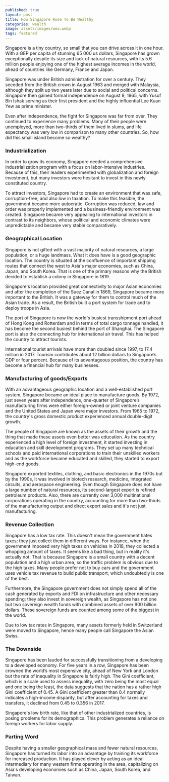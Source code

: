 ```yaml
---
published: true
layout: post
title: How Singapore Rose To Be Wealthy
categories: wealth
image: assets/images/wea.webp
tags: featured
---
```


Singapore is a tiny country, so small that you can drive across it in one hour. With a GEP per capita of stunning 65 000 us dollars, Singapore has grown exceptionally despite its size and lack of natural resources, with its 5.6 million people enjoying one of the highest average incomes in the world, ahead of countries like Germany, France and Japan.

Singapore was under British administration for over a century. They seceded from the British crown in August 1963 and merged with Malaysia, although they split up two years later due to social and political concerns. Singapore then gained formal independence on August 9, 1965, with Yusuf Bin Ishak serving as their first president and the highly influential Lee Kuan Yew as prime minister.

Even after independence, the fight for Singapore was far from over. They continued to experience many problems. Many of their people were unemployed, more than two-thirds of them lived in slums, and life expectancy was very low in comparison to many other countries. So, how did this small island become so wealthy?

### Industrialization  
In order to grow its economy, Singapore needed a comprehensive industrialization program with a focus on labor-intensive industries. Because of this, their leaders experimented with globalization and foreign investment, but many investors were hesitant to invest in this newly constituted country.

To attract investors, Singapore had to create an environment that was safe, corruption-free, and also low in taxation. To make this feasible, the government became more autocratic. Corruption was reduced, law and order was properly implemented and a business-friendly environment was created. Singapore became very appealing to international investors in contrast to its neighbors, whose political and economic climates were unpredictable and became very stable comparatively. 

### Geographical Location  
Singapore is not gifted with a vast majority of natural resources, a large population, or a huge landmass. What it does have is a good geographic location. The country is situated at the confluence of important shipping routes that connect the west to Asia's major economies, such as China, Japan, and South Korea. That is one of the primary reasons why the British decided to establish a colony in Singapore in 1819.

Singapore's location provided great connectivity to major Asian economies and after the completion of the Suez Canal in 1869, Singapore became more important to the British. It was a gateway for them to control much of the Asian trade. As a result, the British built a port system for trade and to deploy troops in Asia.

The port of Singapore is now the world's busiest transshipment port ahead of Hong Kong and Rotterdam and in terms of total cargo tonnage handled, it has become the second busiest behind the port of Shanghai. The Singapore port is also the connecting hub for international air travel. This has helped the country to attract tourists.

International tourist arrivals have more than doubled since 1997, to 17.4 million in 2017. Tourism contributes about 12 billion dollars to Singapore’s GDP or four percent. Because of its advantageous position, the country has become a financial hub for many businesses.

### Manufacturing of goods/Exports  
With an advantageous geographic location and a well-established port system, Singapore became an ideal place to manufacture goods. By 1972, just seven years after independence, one-quarter of Singapore’s manufacturing firms were either foreign-owned or joint venture companies and the United States and Japan were major investors. From 1965 to 1972, the country's gross domestic product experienced annual double-digit growth.

The people of Singapore are known as the assets of their growth and the thing that made these assets even better was education. As the country experienced a high level of foreign investment, it started investing in education and skill development programs. They set up many technical schools and paid international corporations to train their unskilled workers and as the workforce became educated and skilled, they started to export high-end goods.

Singapore exported textiles, clothing, and basic electronics in the 1970s but by the 1990s, it was involved in biotech research, medicine, integrated circuits, and aerospace engineering. Even though Singapore does not have a large number of natural resources, its second-largest export is refined petroleum products. Also, there are currently over 3,000 multinational corporations operating in the country, accounting for more than two-thirds of the manufacturing output and direct export sales and it's not just manufacturing.

### Revenue Collection  
Singapore has a low tax rate. This doesn't mean the government hates taxes; they just collect them in different ways. For instance, when the government imposed very high taxes on vehicles in 2018, they collected a whopping amount of taxes. It seems like a bad thing, but in reality it's actually not. That is because Singapore is a small country with a decent population and a high urban area, so the traffic problem is obvious due to the high taxes. Many people prefer not to buy cars and the government uses vehicle tax revenue to build public transport, which undoubtedly is one of the best.

Furthermore, the Singapore government does not simply spend all of the cash generated by exports and FDI on infrastructure and other necessary spending; they also invest in sovereign wealth, as Singapore has not one but two sovereign wealth funds with combined assets of over 900 billion dollars. These sovereign funds are counted among some of the biggest in the world.

Due to low tax rates in Singapore, many assets formerly held in Switzerland were moved to Singapore, hence many people call Singapore the Asian Swiss.

### The Downside  
Singapore has been lauded for successfully transitioning from a developing to a developed economy. For five years in a row, Singapore has been crowned the world’s most expensive city, ahead of New York and London but the rate of inequality in Singapore is fairly high. The Gini coefficient, which is a scale used to assess inequality, with zero being the most equal and one being the least, the data suggests that the nation has a rather high Gini coefficient of 0.45. A Gini coefficient greater than 0.4 normally indicates a high-income disparity, but after accounting for taxes and transfers, it declined from 0.45 to 0.356 in 2017.

Singapore's low birth rate, like that of other industrialized countries, is posing problems for its demographics. This problem generates a reliance on foreign workers for labor supply.

### Parting Word  
Despite having a smaller geographical mass and fewer natural resources, Singapore has turned its labor into an advantage by training its workforce for increased production. It has played clever by acting as an ideal intermediary for many western firms operating in the area, capitalizing on Asia's developing economies such as China, Japan, South Korea, and Taiwan.
